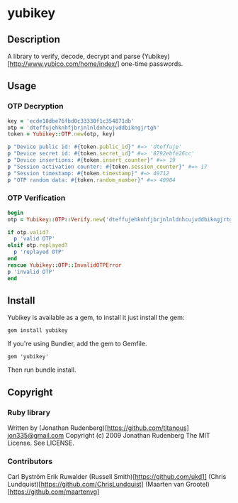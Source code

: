 # yubikey

## Description

A library to verify, decode, decrypt and parse (Yubikey)[http://www.yubico.com/home/index/] one-time passwords.

## Usage

### OTP Decryption

```ruby
key = 'ecde18dbe76fbd0c33330f1c354871db'
otp = 'dteffujehknhfjbrjnlnldnhcujvddbikngjrtgh'
token = Yubikey::OTP.new(otp, key)

p "Device public id: #{token.public_id}" #=> 'dteffuje'
p "Device secret id: #{token.secret_id}" #=> '8792ebfe26cc'
p "Device insertions: #{token.insert_counter}" #=> 19
p "Session activation counter: #{token.session_counter}" #=> 17
p "Session timestamp: #{token.timestamp}" #=> 49712
p "OTP random data: #{token.random_number}" #=> 40904
```

### OTP Verification

```ruby
begin
otp = Yubikey::OTP::Verify.new('dteffujehknhfjbrjnlnldnhcujvddbikngjrtgh')

if otp.valid?
  p 'valid OTP'
elsif otp.replayed?
  p 'replayed OTP'
end
rescue Yubikey::OTP::InvalidOTPError
p 'invalid OTP'
end
```

## Install

Yubikey is available as a gem, to install it just install the gem:

    gem install yubikey

If you're using Bundler, add the gem to Gemfile.

    gem 'yubikey'

Then run bundle install.

## Copyright

### Ruby library
  Written by (Jonathan Rudenberg)[https://github.com/titanous] <jon335@gmail.com>
  Copyright (c) 2009 Jonathan Rudenberg
  The MIT License. See LICENSE.

### Contributors
  Carl Byström
  Erik Ruwalder
  (Russell Smith)[https://github.com/ukd1]
  (Chris Lundquist)[https://github.com/ChrisLundquist]
  (Maarten van Grootel)[https://github.com/maartenvg]
